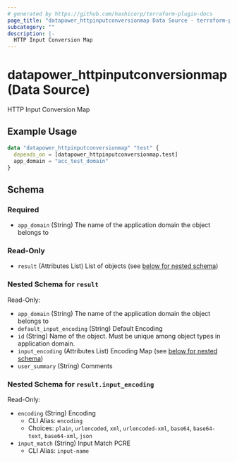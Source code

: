 ```yaml
---
# generated by https://github.com/hashicorp/terraform-plugin-docs
page_title: "datapower_httpinputconversionmap Data Source - terraform-provider-datapower"
subcategory: ""
description: |-
  HTTP Input Conversion Map
---
```


# datapower_httpinputconversionmap (Data Source)

HTTP Input Conversion Map

## Example Usage

```terraform
data "datapower_httpinputconversionmap" "test" {
  depends_on = [datapower_httpinputconversionmap.test]
  app_domain = "acc_test_domain"
}
```

<!-- schema generated by tfplugindocs -->
## Schema

### Required

- `app_domain` (String) The name of the application domain the object belongs to

### Read-Only

- `result` (Attributes List) List of objects (see [below for nested schema](#nestedatt--result))

<a id="nestedatt--result"></a>
### Nested Schema for `result`

Read-Only:

- `app_domain` (String) The name of the application domain the object belongs to
- `default_input_encoding` (String) Default Encoding
- `id` (String) Name of the object. Must be unique among object types in application domain.
- `input_encoding` (Attributes List) Encoding Map (see [below for nested schema](#nestedatt--result--input_encoding))
- `user_summary` (String) Comments

<a id="nestedatt--result--input_encoding"></a>
### Nested Schema for `result.input_encoding`

Read-Only:

- `encoding` (String) Encoding
  - CLI Alias: `encoding`
  - Choices: `plain`, `urlencoded`, `xml`, `urlencoded-xml`, `base64`, `base64-text`, `base64-xml`, `json`
- `input_match` (String) Input Match PCRE
  - CLI Alias: `input-name`
